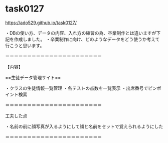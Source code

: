 # task0127

https://ado529.github.io/task0127/

・DBの使い方、データの内容、入れ方の練習の為、卒業制作とは違いますが下記を作成しました。
・卒業制作に向け、どのようなデータをどう使うか考えて行こうと思います。

＝＝＝＝＝＝＝＝＝＝＝＝＝＝＝＝＝＝＝＝＝＝

【内容】

==生徒データ管理サイト==

・クラスの生徒情報一覧管理
・各テストの点数を一覧表示
・出席番号でピンポイント検索

＝＝＝＝＝＝＝＝＝＝＝＝＝＝＝＝＝＝＝＝＝＝

工夫した点

・名前の前に顔写真が入るようにして顔と名前をセットで覚えられるようにした

＝＝＝＝＝＝＝＝＝＝＝＝＝＝＝＝＝＝＝＝＝＝
